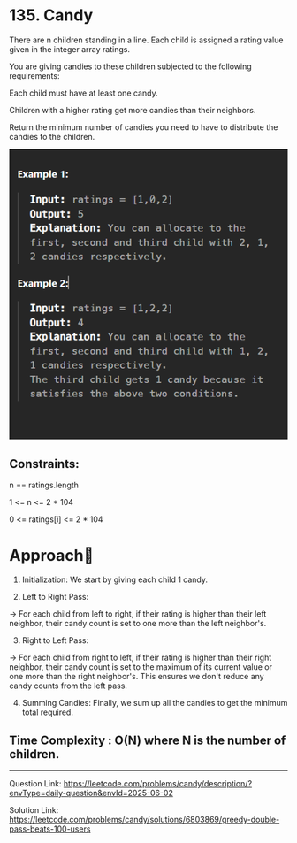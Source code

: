 # 135. Candy

There are n children standing in a line. Each child is assigned a rating value given in the integer array ratings.

You are giving candies to these children subjected to the following requirements:

Each child must have at least one candy.

Children with a higher rating get more candies than their neighbors.

Return the minimum number of candies you need to have to distribute the candies to the children.

![alt text](image.png)

## Constraints:

n == ratings.length

1 <= n <= 2 * 104

0 <= ratings[i] <= 2 * 104

# Approach📌

1. Initialization: We start by giving each child 1 candy.

2. Left to Right Pass:

-> For each child from left to right, if their rating is higher than their left neighbor, their candy count is set to one more than the left neighbor's.

3. Right to Left Pass:

-> For each child from right to left, if their rating is higher than their right neighbor, their candy count is set to the maximum of its current value or one more than the right neighbor's. This ensures we don't reduce any candy counts from the left pass.

4. Summing Candies: Finally, we sum up all the candies to get the minimum total required.

## Time Complexity : O(N) where N is the number of children.

--------------------------------------------------------------------------------------------------------

Question Link: https://leetcode.com/problems/candy/description/?envType=daily-question&envId=2025-06-02

Solution Link: https://leetcode.com/problems/candy/solutions/6803869/greedy-double-pass-beats-100-users

